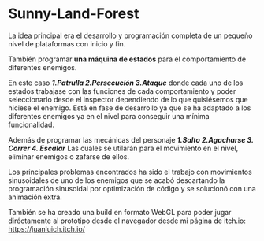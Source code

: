 # Sunny-Land-Forest
 La idea principal era el desarrollo y programación completa de un pequeño nivel de plataformas con inicio y fin.
 
 También programar **una máquina de estados** para el comportamiento de diferentes enemigos.
 
 En este caso _**1.Patrulla 2.Persecución 3.Ataque**_ donde cada uno de los estados trabajase con
 las funciones de cada comportamiento y poder seleccionarlo desde el inspector dependiendo de lo que quisiésemos
 que hiciese el enemigo. 
 Está en fase de desarrollo ya que se ha adaptado a los diferentes enemigos ya en el nivel
 para conseguir una mínima funcionalidad.
 
 Además de programar las mecánicas del personaje _**1.Salto 2.Agacharse 3. Correr 4. Escalar**_
 Las cuales se utilarán para el movimiento en el nivel, eliminar enemigos o zafarse de ellos.

 Los principales problemas encontrados ha sido el trabajo con movimientos sinusoidales de uno de los enemigos que se
 acabó descartando la programación sinusoidal por optimización de código y se solucionó con una animación extra.
 
 También se ha creado una build en formato WebGL para poder jugar diréctamente al prototipo desde el navegador
 desde mi página de itch.io: https://juanluich.itch.io/
